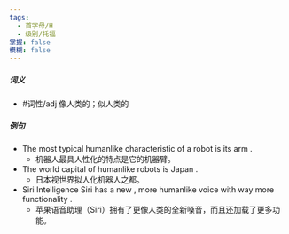 ```yaml
---
tags:
  - 首字母/H
  - 级别/托福
掌握: false
模糊: false
---
```

##### 词义
- #词性/adj  像人类的；似人类的
##### 例句
- The most typical humanlike characteristic of a robot is its arm .
	- 机器人最具人性化的特点是它的机器臂。
- The world capital of humanlike robots is Japan .
	- 日本视世界拟人化机器人之都。
- Siri Intelligence Siri has a new , more humanlike voice with way more functionality .
	- 苹果语音助理（Siri）拥有了更像人类的全新嗓音，而且还加载了更多功能。
